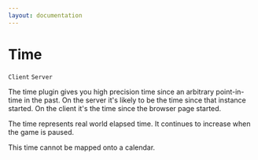 ```yaml
---
layout: documentation
---
```


# Time
`Client` `Server`

The time plugin gives you high precision time since an arbitrary point-in-time in the past. On the server it's likely to be the time since that instance started. On the client it's the time since the browser page started.

The time represents real world elapsed time. It continues to increase when the game is paused.

This time cannot be mapped onto a calendar.
